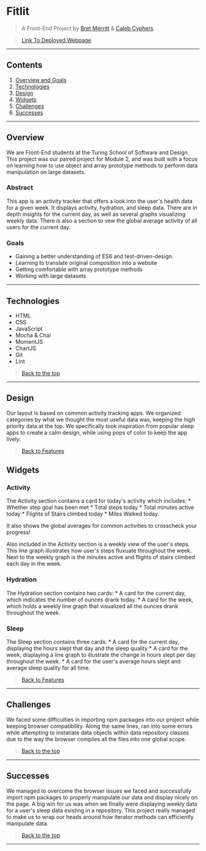# Fitlit

> A Front-End Project by [Bret Merritt](https://github.com/bretm9) & [Caleb Cyphers](https://github.com/CalebCyphers)

> [Link To Deployed Webpage](https://bretm9.github.io/fitlit/src/index.html)
---
## Contents
1. [Overview and Goals](#overview)
1. [Technologies](#technologies)
1. [Design](#design)
1. [Widgets](#widgets)
1. [Challenges](#challenges)
1. [Successes](#successes)
---

## Overview
We are Front-End students at the Turing School of Software and Design. This project was our paired project for Module 2, and was built with a focus on learning how to use object and array prototype methods to perform data manipulation on large datasets.

### Abstract
This app is an activity tracker that offers a look into the user's health data for a given week. It displays activity, hydration, and sleep data. There are in depth insights for the current day, as well as several graphs visualizing weekly data. There is also a section to vew the global average activity of all users for the current day. 

### Goals

* Gaining a better understanding of ES6 and test-driven-design. 
* Learning to translate original composition into a website
* Getting comfortable with array prototype methods
* Working with large datasets

---

 ## Technologies

  - HTML
  - CSS
  - JavaScript
  - Mocha & Chai
  - MomentJS
  - ChartJS
  - Git
  - Lint

> [Back to the top](#fitlit)
---

## Design

  Our layout Is based on common activity tracking apps. We organized categories by what we thought the most useful data was, keeping the high priority data at the top.
  We specifically took inspiration from popular sleep apps to create a calm design, while using pops of color to keep the app lively. 

> [Back to Features](#features)

## Widgets

### Activity
  The Activity section contains a card for today's activity which includes:
    * Whether step goal has been met
    * Total steps today
    * Total minutes active today
    * Flights of Stairs climbed today
    * Miles Walked today.

  It also shows the global averages for common activities to crosscheck your progress!

  Also included in the Activity section is a weekly view of the user's steps. This line graph illustrates how user's steps fluxuate throughout the week.
  Next to the weekly graph is the minutes active and flights of stairs climbed each day in the week.

### Hydration
  The Hydration section contains two cards:
    * A card for the current day, which indicates the number of ounces drank today.
    * A card for the week, which holds a weekly line graph that visualized all the ounces drank throughout the week.

### Sleep
  The Sleep section contains three cards:
    * A card for the current day, displaying the hours slept that day and the sleep quality
    * A card for the week, displaying a line graph to illustrate the change in hours slept per day throughout the week.
    * A card for the user's average hours slept and average sleep quality for all time.

> [Back to Features](#features)

---
 ## Challenges  
 
 We faced some difficulties in importing npm packages into our project while keeping browser compatibility. Along the same lines, ran into some errors while attempting to instatiate data objects within data repository classes due to the way the browser compiles all the files into one global scope.
 
> [Back to the top](#fitlit)

---
 ## Successes
 
We managed to overcome the browser issues we faced and successfully import npm packages to properly manipulate our data and display nicely on the page. A big win for us was when we finally were displaying weekly data for a user's sleep data existing in a repository. This project really managed to make us to wrap our heads around how iterator methods can efficiently manipulate data.
  
> [Back to the top](#fitlit)
 ---
